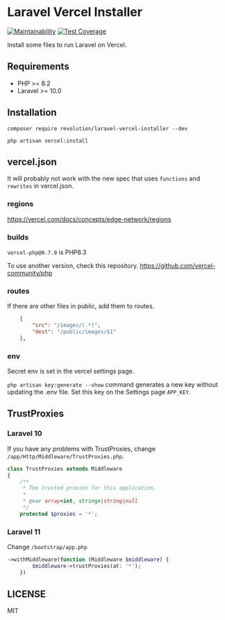 # Laravel Vercel Installer

[![Maintainability](https://api.codeclimate.com/v1/badges/9b0a78d5e14c3c85fe4f/maintainability)](https://codeclimate.com/github/kawax/laravel-vercel-installer/maintainability)
[![Test Coverage](https://api.codeclimate.com/v1/badges/9b0a78d5e14c3c85fe4f/test_coverage)](https://codeclimate.com/github/kawax/laravel-vercel-installer/test_coverage)

Install some files to run Laravel on Vercel.

## Requirements
- PHP >= 8.2
- Laravel >= 10.0

## Installation

```shell
composer require revolution/laravel-vercel-installer --dev

php artisan vercel:install
```

## vercel.json
It will probably not work with the new spec that uses `functions` and `rewrites` in vercel.json.

### regions
https://vercel.com/docs/concepts/edge-network/regions

### builds
`vercel-php@0.7.0` is PHP8.3

To use another version, check this repository.
https://github.com/vercel-community/php

### routes
If there are other files in public, add them to routes.

```json
    {
        "src": "/images/(.*)",
        "dest": "/public/images/$1"
    },
```

### env
Secret env is set in the vercel settings page.

`php artisan key:generate --show` command generates a new key without updating the .env file. Set this key on the Settings page `APP_KEY`.

## TrustProxies

### Laravel 10
If you have any problems with TrustProxies, change `/app/Http/Middleware/TrustProxies.php`.

```php
class TrustProxies extends Middleware
{
    /**
     * The trusted proxies for this application.
     *
     * @var array<int, string>|string|null
     */
    protected $proxies = '*';

```

### Laravel 11
Change `/bootstrap/app.php`
```php
->withMiddleware(function (Middleware $middleware) {
        $middleware->trustProxies(at: '*');
    })
```

## LICENSE
MIT  
